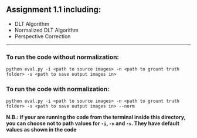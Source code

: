 ## Assignment 1.1 including:
* DLT Algorithm 
* Normalized DLT Algorithm
* Perspective Correction
------------

### To run the code without normalization:
``` python eval.py -i <path to source images> -n <path to grount truth folder> -s <path to save output images in> ```

### To run the code with normalization:
``` python eval.py -i <path to source images> -n <path to grount truth folder> -s <path to save output images in> --norm ```

**N.B.: if your are running the code from the terminal inside this directory, you can choose not to path values for ```-i```, ```-n``` and ```-s```. They have default values as shown in the code**
